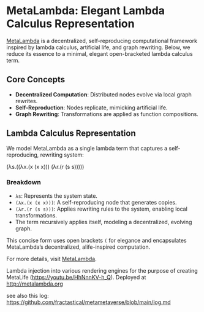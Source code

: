 # MetaLambda: Elegant Lambda Calculus Representation

[MetaLambda](https://metalambda.org/modularmetalife.html) is a decentralized, self-reproducing computational framework inspired by lambda calculus, artificial life, and graph rewriting. Below, we reduce its essence to a minimal, elegant open-bracketed lambda calculus term.

## Core Concepts
- **Decentralized Computation**: Distributed nodes evolve via local graph rewrites.
- **Self-Reproduction**: Nodes replicate, mimicking artificial life.
- **Graph Rewriting**: Transformations are applied as function compositions.

## Lambda Calculus Representation
We model MetaLambda as a single lambda term that captures a self-reproducing, rewriting system:

(λs.((λx.(x (x x))) (λr.(r (s s)))))


### Breakdown
- `λs`: Represents the system state.
- `(λx.(x (x x)))`: A self-reproducing node that generates copies.
- `(λr.(r (s s)))`: Applies rewriting rules to the system, enabling local transformations.
- The term recursively applies itself, modeling a decentralized, evolving graph.

This concise form uses open brackets `(` for elegance and encapsulates MetaLambda’s decentralized, alife-inspired computation.

For more details, visit [MetaLambda](https://metalambda.org/modularmetalife.html).


Lambda injection into various rendering engines for the purpose of creating MetaLife (https://youtu.be/HhNnnKV-h_Q). Deployed at http://metalambda.org


see also this log: https://github.com/fractastical/metametaverse/blob/main/log.md
